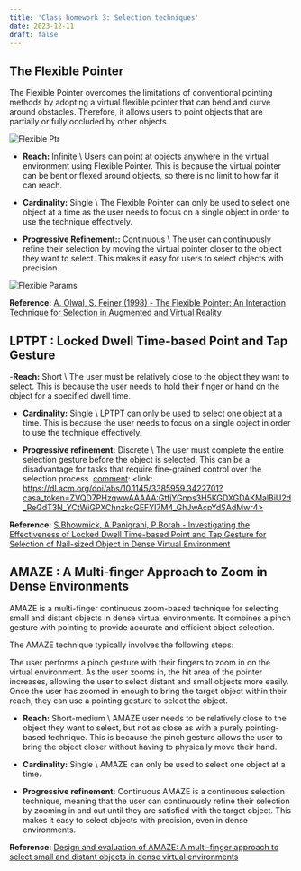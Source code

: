 ```yaml
---
title: 'Class homework 3: Selection techniques'
date: 2023-12-11
draft: false
---
```


## The Flexible Pointer
The Flexible Pointer overcomes the limitations of conventional pointing methods by adopting a virtual flexible pointer that can bend and curve around obstacles. Therefore, it allows users to point objects that are partially or fully occluded by other objects.

![Flexible Ptr](/images/classhomework3/flex_ptr.png "Flexible Pointer bended around an object")

- **Reach:** Infinite \\
 Users can point at objects anywhere in the virtual environment using Flexible Pointer. This is because the virtual pointer can be bent or flexed around objects, so there is no limit to how far it can reach.
- **Cardinality:** Single \\
The Flexible Pointer can only be used to select one object at a time as the user needs to focus on a single object in order to use the technique effectively.

- **Progressive Refinement::** Continuous \\
The user can continuously refine their selection by moving the virtual pointer closer to the object they want to select. This makes it easy for users to select objects with precision.

![Flexible Params](/images/classhomework3/parameters_flexible_pointer.png "Control parameters for the Flexible Pointer")

[comment]: <link: https://uist.hosting.acm.org/uist2005/images/poster_examples/pointer.pdf>

**Reference:** [A. Olwal, S. Feiner (1998) - The Flexible Pointer: An Interaction Technique for  Selection in Augmented and Virtual Reality](https://uist.hosting.acm.org/uist2005/images/poster_examples/pointer.pdf)

## LPTPT : Locked Dwell Time-based Point and Tap Gesture

-**Reach:** Short \\
The user must be relatively close to the object they want to select. This is because the user needs to hold their finger or hand on the object for a specified dwell time.

- **Cardinality:** Single \\
LPTPT can only be used to select one object at a time. This is because the user needs to focus on a single object in order to use the technique effectively.

- **Progressive refinement:** Discrete \\
The user must complete the entire selection gesture before the object is selected. This can be a disadvantage for tasks that require fine-grained control over the selection process.
[comment]: <link: https://dl.acm.org/doi/abs/10.1145/3385959.3422701?casa_token=ZVQD7PHzqwwAAAAA:GtfjYGnps3H5KGDXGDAKMalBiU2d_ReGdT3N_YCtWiGPXChnzkcGEFYI7M4_GhJwAcpYdSAdMwr4>

**Reference:** [S.Bhowmick, A.Panigrahi, P.Borah - Investigating the Effectiveness of Locked Dwell Time-based Point and Tap Gesture for Selection of Nail-sized Object in Dense Virtual Environment](https://dl.acm.org/doi/pdf/10.1145/3385959.3422701)

## AMAZE : A Multi-finger Approach to Zoom in Dense Environments
AMAZE is a multi-finger continuous zoom-based technique for selecting small and distant objects in dense virtual environments. It combines a pinch gesture with pointing to provide accurate and efficient object selection.

The AMAZE technique typically involves the following steps:

The user performs a pinch gesture with their fingers to zoom in on the virtual environment.
As the user zooms in, the hit area of the pointer increases, allowing the user to select distant and small objects more easily.
Once the user has zoomed in enough to bring the target object within their reach, they can use a pointing gesture to select the object.

- **Reach:** Short-medium \\
AMAZE user needs to be relatively close to the object they want to select, but not as close as with a purely pointing-based technique. This is because the pinch gesture allows the user to bring the object closer without having to physically move their hand.

- **Cardinality:** Single \\
AMAZE can only be used to select one object at a time.

- **Progressive refinement:** Continuous
AMAZE is a continuous selection technique, meaning that the user can continuously refine their selection by zooming in and out until they are satisfied with the target object. This makes it easy to select objects with precision, even in dense environments.

**Reference:** [Design and evaluation of AMAZE: A multi-finger approach to select small and distant objects in dense virtual environments](https://www.sciencedirect.com/science/article/pii/S0141938223001725?ref=pdf_download&fr=RR-2&rr=836ffe752b4279c1)
